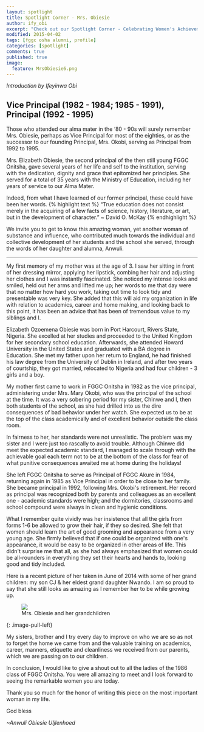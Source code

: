 ```yaml
---
layout: spotlight
title: Spotlight Corner - Mrs. Obiesie
author: ify_obi
excerpt: "Check out our Spotlight Corner - Celebrating Women's Achievements, featuring our former principal, Mrs. Obiesie."
modified: 2015-04-02
tags: [fggc osha alumni, profile]
categories: [spotlight]
comments: true
published: true
image:
  feature: MrsObiesie6.png
---
```

*Introduction by Ifeyinwa Obi*

## Vice Principal (1982 - 1984; 1985 - 1991), Principal (1992 - 1995)

Those who attended our alma mater in the ‘80 - 90s will surely remember Mrs. Obiesie, perhaps as Vice Principal for most of the eighties, or as the successor to our founding Principal, Mrs. Okobi, serving as Principal from 1992 to 1995.

Mrs. Elizabeth Obiesie, the second principal of the then still young FGGC Onitsha, gave several years of her life and self to the institution, serving with the dedication, dignity and grace that epitomized her principles. She served for a total of 35 years with the Ministry of Education, including her years of service to our Alma Mater.

Indeed, from what I have learned of our former principal, these could have been her words.
{% highlight text %}
“True education does not consist merely in the acquiring of a few facts of science, history, literature, or art, but in the development of character.” 
~ David O. McKay
{% endhighlight %}

We invite you to get to know this amazing woman, yet another woman of substance and influence, who contributed much towards the individual and collective development of her students and the school she served, through the words of her daughter and alumna, Anwuli. 

---

My first memory of my mother was at the age of 3. I saw her sitting in front of her dressing mirror, applying her lipstick, combing her hair and adjusting her clothes and I was instantly fascinated. She noticed my intense looks and smiled, held out her arms and lifted me up; her words to me that day were that no matter how hard you work, taking out time to look tidy and presentable was very key. She added that this will aid my organization in life with relation to academics, career and home making, and looking back to this point, it has been an advice that has been of tremendous value to my siblings and I.
 
Elizabeth Ozoemena Obiesie was born in Port Harcourt, Rivers State, Nigeria. She excelled at her studies and proceeded to the United Kingdom for her secondary school education. Afterwards, she attended Howard University in the United States and graduated with a BA degree in Education. She met my father upon her return to England, he had finished his law degree from the University of Dublin in Ireland, and after two years of courtship, they got married, relocated to Nigeria and had four children - 3 girls and a boy.

My mother first came to work in FGGC Onitsha in 1982 as the vice principal, administering under Mrs. Mary Okobi, who was the principal of the school at the time. It was a very sobering period for my sister, Chinwe and I, then both students of the school, as she had drilled into us the dire consequences of bad behavior under her watch. She expected us to be at the top of the class academically and of excellent behavior outside the class room. 

In fairness to her, her standards were not unrealistic. The problem was my sister and I were just too rascally to avoid trouble. Although Chinwe did meet the expected academic standard, I managed to scale through with the achievable goal each term not to be at the bottom of the class for fear of what punitive consequences awaited me at home during the holidays!
 
She left FGGC Onitsha to serve as Principal of FGGC Akure in 1984, returning again in 1985 as Vice Principal in order to be close to her family. She became principal in 1992, following Mrs. Okobi's retirement. Her record as principal was recognized both by parents and colleagues as an excellent one - academic standards were high; and the dormitories, classrooms and school compound were always in clean and hygienic conditions. 

What I remember quite vividly was her insistence that all the girls from forms 1-6 be allowed to grow their hair, if they so desired. She felt that women should learn the art of good grooming and appearance from a very young age.  She firmly believed that if one could be organized with one's appearance, it would be easy to be organized in other areas of life. This didn't surprise me that all, as she had always emphasized that women could be all-rounders in everything they set their hearts and hands to, looking good and tidy included.

Here is a recent picture of her taken in June of 2014 with some of her grand children: my son CJ & her eldest grand daughter Nwando. I am so proud to say that she still looks as amazing as I remember her to be while growing up. 

<figure>
	<a href="{{ site.url }}/images/Mrs Obiesie.jpg"><img src="{{ site.url }}/images/Mrs Obiesie.jpg"></a>
	<figcaption>Mrs. Obiesie and her grandchildren</figcaption>
</figure>
{: .image-pull-left}

My sisters, brother and I try every day to improve on who we are so as not to forget the home we came from and the valuable training on academics, career, manners, etiquette and cleanliness we received from our parents, which we are passing on to our children.

In conclusion, I would like to give a shout out to all the ladies of the 1986 class of FGGC Onitsha. You were all amazing to meet and I look forward to seeing the remarkable women you are today. 

Thank you so much for the honor of writing this piece on the most important woman in my life. 

God bless

*~Anwuli Obiesie UIjlenhoed*


